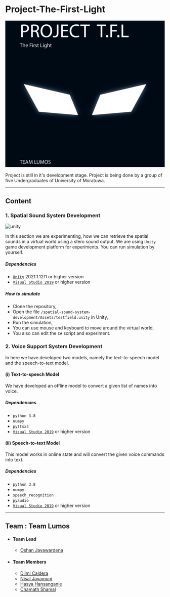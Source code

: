 # Project-The-First-Light

![cover](resources/cover.png)

Project is still in it's development stage. Project is being done by a group of five Undergraduates of University of Moratuwa.

---

## Content

### 1. Spatial Sound System Development

![unity](resources/unity.gif)

In this section we are experimenting, how we can retrieve the spatial sounds in a virtual world using a stero sound output. We are using `Unity` game development platform for experiments. You can run simulation by yourself.

##### Dependencies

* [`Unity`](https://unity3d.com/get-unity/download) 2021.1.12f1 or higher version
* [`Visual Studio 2019`](https://visualstudio.microsoft.com/downloads/?ranMID=46131&ranEAID=a1LgFw09t88&ranSiteID=a1LgFw09t88-aDMGrjLFAVkUttxQ5pYnBA&epi=a1LgFw09t88-aDMGrjLFAVkUttxQ5pYnBA&irgwc=1&OCID=AID2200057_aff_7806_1243925&tduid=%28ir__yrmagxm2zkkfqj03kk0sohzz2n2xrobk06cknoqo00%29%287806%29%281243925%29%28a1LgFw09t88-aDMGrjLFAVkUttxQ5pYnBA%29%28%29&irclickid=_yrmagxm2zkkfqj03kk0sohzz2n2xrobk06cknoqo00) or higher version

##### How to simulate

* Clone the repository,
* Open the file `/spatial-sound-system-development/Assets/testfield.unity` in Unity,
* Run the simulation,
* You can use mouse and keyboard to move around the virtual world,
* You also can edit the `C#` script and experiment.


### 2. Voice Support System Development

In here we have developed two models, namely the text-to-speech model and the speech-to-text model.  

#### (i) Text-to-speech Model

We have developed an offline model to convert a given list of names into voice. 

##### Dependencies

* `python 3.8`
* `numpy`
* `pyttsx3`
* [`Visual Studio 2019`](https://visualstudio.microsoft.com/downloads/?ranMID=46131&ranEAID=a1LgFw09t88&ranSiteID=a1LgFw09t88-aDMGrjLFAVkUttxQ5pYnBA&epi=a1LgFw09t88-aDMGrjLFAVkUttxQ5pYnBA&irgwc=1&OCID=AID2200057_aff_7806_1243925&tduid=%28ir__yrmagxm2zkkfqj03kk0sohzz2n2xrobk06cknoqo00%29%287806%29%281243925%29%28a1LgFw09t88-aDMGrjLFAVkUttxQ5pYnBA%29%28%29&irclickid=_yrmagxm2zkkfqj03kk0sohzz2n2xrobk06cknoqo00) or higher version

#### (ii) Speech-to-text Model

This model works in online state and will convert the given voice commands into text. 

##### Dependencies

* `python 3.8`
* `numpy`
* `speech_recognition`
* `pyaudio`
* [`Visual Studio 2019`](https://visualstudio.microsoft.com/downloads/?ranMID=46131&ranEAID=a1LgFw09t88&ranSiteID=a1LgFw09t88-aDMGrjLFAVkUttxQ5pYnBA&epi=a1LgFw09t88-aDMGrjLFAVkUttxQ5pYnBA&irgwc=1&OCID=AID2200057_aff_7806_1243925&tduid=%28ir__yrmagxm2zkkfqj03kk0sohzz2n2xrobk06cknoqo00%29%287806%29%281243925%29%28a1LgFw09t88-aDMGrjLFAVkUttxQ5pYnBA%29%28%29&irclickid=_yrmagxm2zkkfqj03kk0sohzz2n2xrobk06cknoqo00) or higher version


---

## Team : Team Lumos

* #### Team Lead
  * [Oshan Jayawardena](https://github.com/OshanJayawardana)

* #### Team Members

  * [Dilmi Caldera](https://github.com/DilmiCaldera)
  * [Nisal Jayamuni](https://github.com/NisalJayamuni)
  * [Hasya Hansanganie](https://github.com/HasyaHansanganie)
  * [Chamath Shamal](https://github.com/CSham31)
